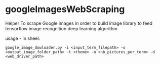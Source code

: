 # googleImagesWebScraping
Helper To scrape Google images in order to build image library to feed tensorflow image recognition deep learning algorithm


usage - in sheel:
````
google_image_dowloader.py -i <input_term_filepath> -o <output_image_folder_path> -t <theme> -n <nb_pictures_per_term> -d <web_driver_path>
````

